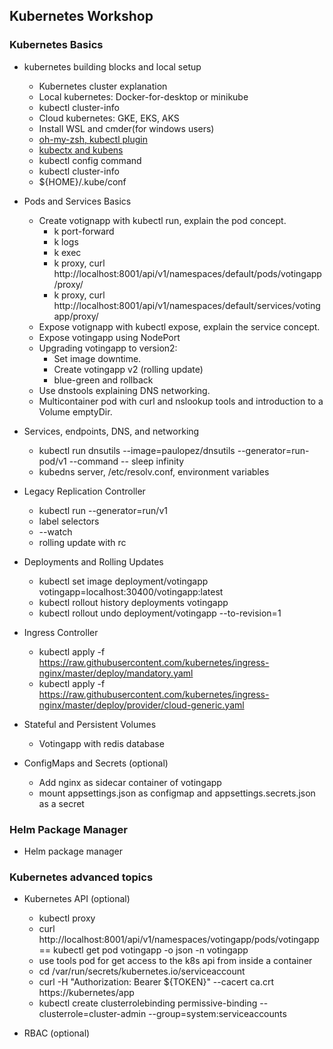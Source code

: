 ## Kubernetes Workshop 

### Kubernetes Basics

*  kubernetes building blocks and local setup
    * Kubernetes cluster explanation
    * Local kubernetes: Docker-for-desktop or minikube
    * kubectl cluster-info
    * Cloud kubernetes: GKE, EKS, AKS
    * Install WSL and cmder(for windows users)
    * [oh-my-zsh, kubectl plugin](https://github.com/robbyrussell/oh-my-zsh)
    * [kubectx and kubens](https://github.com/ahmetb/kubectx)
    * kubectl config command
    * kubectl cluster-info
    * ${HOME}/.kube/conf

*  Pods and Services Basics
    * Create votignapp with kubectl run, explain the pod concept.
        * k port-forward
        * k logs
        * k exec 
        * k proxy, curl http://localhost:8001/api/v1/namespaces/default/pods/votingapp/proxy/
        * k proxy, curl http://localhost:8001/api/v1/namespaces/default/services/votingapp/proxy/
    * Expose votignapp with kubectl expose, explain the service concept. 
    * Expose votingapp using NodePort
    * Upgrading votingapp to version2:
        * Set image downtime.
        * Create votingapp v2 (rolling update)
        * blue-green and rollback
    * Use dnstools explaining DNS networking.
    * Multicontainer pod with curl and nslookup tools and introduction to a Volume emptyDir.

*  Services, endpoints, DNS, and networking
    * kubectl run dnsutils --image=paulopez/dnsutils --generator=run-pod/v1 --command -- sleep infinity
    * kubedns server, /etc/resolv.conf, environment variables

*  Legacy Replication Controller 
    *  kubectl run --generator=run/v1
    *  label selectors
    *  --watch
    *  rolling update with rc

*  Deployments and Rolling Updates
    * kubectl set image deployment/votingapp votingapp=localhost:30400/votingapp:latest
    * kubectl rollout history deployments votingapp
    * kubectl rollout undo deployment/votingapp --to-revision=1

* Ingress Controller
    * kubectl apply -f https://raw.githubusercontent.com/kubernetes/ingress-nginx/master/deploy/mandatory.yaml
    * kubectl apply -f https://raw.githubusercontent.com/kubernetes/ingress-nginx/master/deploy/provider/cloud-generic.yaml

*  Stateful and Persistent Volumes
    * Votingapp with redis database

*  ConfigMaps and Secrets (optional)
    * Add nginx as sidecar container of votingapp
    * mount appsettings.json as configmap and appsettings.secrets.json as a secret

### Helm Package Manager

* Helm package manager

### Kubernetes advanced topics

* Kubernetes API (optional)
    * kubectl proxy
    * curl http://localhost:8001/api/v1/namespaces/votingapp/pods/votingapp  == kubectl get pod votingapp -o json -n votingapp
    * use tools pod for get access to the k8s api from inside a container
    * cd /var/run/secrets/kubernetes.io/serviceaccount
    * curl -H "Authorization: Bearer ${TOKEN}" --cacert ca.crt   https://kubernetes/app
    * kubectl create clusterrolebinding permissive-binding --clusterrole=cluster-admin --group=system:serviceaccounts

* RBAC (optional)
